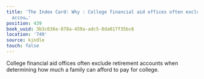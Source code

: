 ```yaml
---
title: 'The Index Card: Why : College financial aid offices often exclude retirement
  accou…'
position: 439
book_uuid: 3b3c636e-878a-459a-adc5-8da017f35bc6
location: '749'
source: kindle
touch: false
---
```


College financial aid offices often exclude retirement accounts when determining how much a family can afford to pay for college.